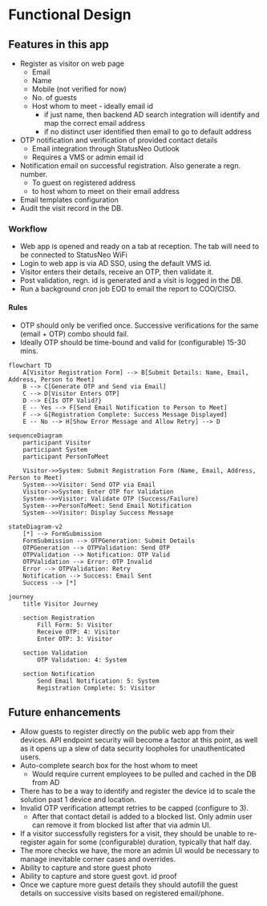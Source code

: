 # Functional Design

## Features in this app
- Register as visitor on web page
    - Email
    - Name
    - Mobile (not verified for now)
    - No. of guests
    - Host whom to meet - ideally email id
        - if just name, then backend AD search integration will identify and map the correct email address
        - if no distinct user identified then email to go to default address
- OTP notification and verification of provided contact details
    - Email integration through StatusNeo Outlook
    - Requires a VMS or admin email id
- Notification email on successful registration. Also generate a regn. number.
    - To guest on registered address
    - to host whom to meet on their email address
- Email templates configuration
- Audit the visit record in the DB.

### Workflow
- Web app is opened and ready on a tab at reception. The tab will need to be connected to StatusNeo WiFi
- Login to web app is via AD SSO, using the default VMS id.
- Visitor enters their details, receive an OTP, then validate it.
- Post validation, regn. id is generated and a visit is logged in the DB.
- Run a background cron job EOD to email the report to COO/CISO.

#### Rules
- OTP should only be verified once. Successive verifications for the same (email + OTP) combo should fail.
- Ideally OTP should be time-bound and valid for (configurable) 15-30 mins.

```mermaid
flowchart TD
    A[Visitor Registration Form] --> B[Submit Details: Name, Email, Address, Person to Meet]
    B --> C[Generate OTP and Send via Email]
    C --> D[Visitor Enters OTP]
    D --> E{Is OTP Valid?}
    E -- Yes --> F[Send Email Notification to Person to Meet]
    F --> G[Registration Complete: Success Message Displayed]
    E -- No --> H[Show Error Message and Allow Retry] --> D
```
```mermaid
sequenceDiagram
    participant Visitor
    participant System
    participant PersonToMeet

    Visitor->>System: Submit Registration Form (Name, Email, Address, Person to Meet)
    System-->>Visitor: Send OTP via Email
    Visitor->>System: Enter OTP for Validation
    System-->>Visitor: Validate OTP (Success/Failure)
    System-->>PersonToMeet: Send Email Notification
    System-->>Visitor: Display Success Message
```
```mermaid
stateDiagram-v2
    [*] --> FormSubmission
    FormSubmission --> OTPGeneration: Submit Details
    OTPGeneration --> OTPValidation: Send OTP
    OTPValidation --> Notification: OTP Valid
    OTPValidation --> Error: OTP Invalid
    Error --> OTPValidation: Retry
    Notification --> Success: Email Sent
    Success --> [*]
```
```mermaid
journey
    title Visitor Journey

    section Registration
        Fill Form: 5: Visitor
        Receive OTP: 4: Visitor
        Enter OTP: 3: Visitor

    section Validation
        OTP Validation: 4: System

    section Notification
        Send Email Notification: 5: System
        Registration Complete: 5: Visitor
```


## Future enhancements
- Allow guests to register directly on the public web app from their devices. API endpoint security will become a factor at this point, as well as it opens up a slew of data security loopholes for unauthenticated users.
- Auto-complete search box for the host whom to meet
    - Would require current employees to be pulled and cached in the DB from AD
- There has to be a way to identify and register the device id to scale the solution past 1 device and location.
- Invalid OTP verification attempt retries to be capped (configure to 3).
    - After that contact detail is added to a blocked list. Only admin user can remove it from blocked list after that via admin UI.
- If a visitor successfully registers for a visit, they should be unable to re-register again for some (configurable) duration, typically that half day.
- The more checks we have, the more an admin UI would be necessary to manage inevitable corner cases and overrides.
- Ability to capture and store guest photo
- Ability to capture and store guest govt. id proof
- Once we capture more guest details they should autofill the guest details on successive visits based on registered email/phone.
